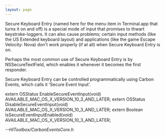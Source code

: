 ```yaml
---
layout: page
---
```


Secure Keyboard Entry (named here for the menu item in Terminal.app that turns it on and off) is a special mode of input that promises to thwart keystroke-loggers. It can also cause problems; certain input methods (like the US Extended keyboard layout) and applications (like the game Escape Velocity: Nova) don't work properly (if at all) when Secure Keyboard Entry is on.

Perhaps the most common use of Secure Keyboard Entry is by NSSecureTextField, which enables it whenever it becomes the first responder.

Secure Keyboard Entry can be controlled programmatically using Carbon Events, which calls it 'Secure Event Input'.

    
extern OSStatus EnableSecureEventInput(void) AVAILABLE_MAC_OS_X_VERSION_10_3_AND_LATER;
extern OSStatus DisableSecureEventInput(void) AVAILABLE_MAC_OS_X_VERSION_10_3_AND_LATER;
extern Boolean IsSecureEventInputEnabled(void) AVAILABLE_MAC_OS_X_VERSION_10_3_AND_LATER;

*--HIToolbox/CarbonEventsCore.h*
